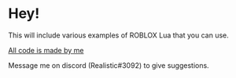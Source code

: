 Hey!
======


This will include various examples of ROBLOX Lua that you can use.

[All code is made by me](https://www.roblox.com/users/201989656/profile "My Profile")

Message me on discord (Realistic#3092) to give suggestions.
